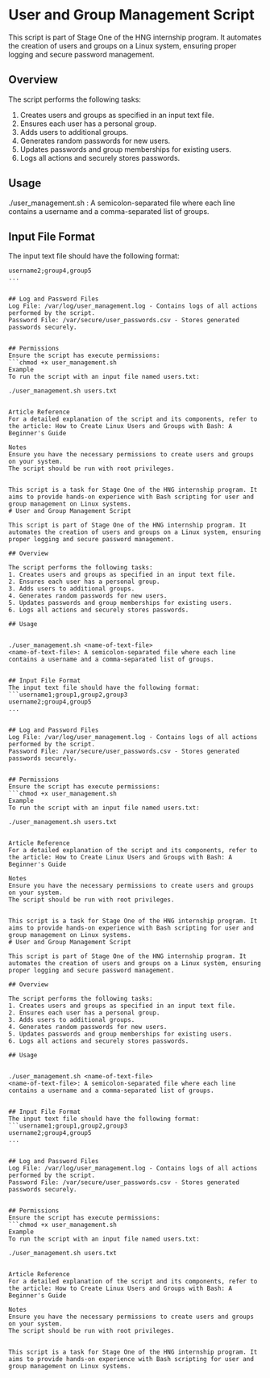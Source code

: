 
# User and Group Management Script

This script is part of Stage One of the HNG internship program. It automates the creation of users and groups on a Linux system, ensuring proper logging and secure password management.

## Overview

The script performs the following tasks:
1. Creates users and groups as specified in an input text file.
2. Ensures each user has a personal group.
3. Adds users to additional groups.
4. Generates random passwords for new users.
5. Updates passwords and group memberships for existing users.
6. Logs all actions and securely stores passwords.

## Usage


./user_management.sh <name-of-text-file>
<name-of-text-file>: A semicolon-separated file where each line contains a username and a comma-separated list of groups.


## Input File Format
The input text file should have the following format:
```username1;group1,group2,group3
username2;group4,group5
...


## Log and Password Files
Log File: /var/log/user_management.log - Contains logs of all actions performed by the script.
Password File: /var/secure/user_passwords.csv - Stores generated passwords securely.


## Permissions
Ensure the script has execute permissions:
```chmod +x user_management.sh
Example
To run the script with an input file named users.txt:

./user_management.sh users.txt


Article Reference
For a detailed explanation of the script and its components, refer to the article: How to Create Linux Users and Groups with Bash: A Beginner's Guide

Notes
Ensure you have the necessary permissions to create users and groups on your system.
The script should be run with root privileges.


This script is a task for Stage One of the HNG internship program. It aims to provide hands-on experience with Bash scripting for user and group management on Linux systems.
# User and Group Management Script

This script is part of Stage One of the HNG internship program. It automates the creation of users and groups on a Linux system, ensuring proper logging and secure password management.

## Overview

The script performs the following tasks:
1. Creates users and groups as specified in an input text file.
2. Ensures each user has a personal group.
3. Adds users to additional groups.
4. Generates random passwords for new users.
5. Updates passwords and group memberships for existing users.
6. Logs all actions and securely stores passwords.

## Usage


./user_management.sh <name-of-text-file>
<name-of-text-file>: A semicolon-separated file where each line contains a username and a comma-separated list of groups.


## Input File Format
The input text file should have the following format:
```username1;group1,group2,group3
username2;group4,group5
...


## Log and Password Files
Log File: /var/log/user_management.log - Contains logs of all actions performed by the script.
Password File: /var/secure/user_passwords.csv - Stores generated passwords securely.


## Permissions
Ensure the script has execute permissions:
```chmod +x user_management.sh
Example
To run the script with an input file named users.txt:

./user_management.sh users.txt


Article Reference
For a detailed explanation of the script and its components, refer to the article: How to Create Linux Users and Groups with Bash: A Beginner's Guide

Notes
Ensure you have the necessary permissions to create users and groups on your system.
The script should be run with root privileges.


This script is a task for Stage One of the HNG internship program. It aims to provide hands-on experience with Bash scripting for user and group management on Linux systems.
# User and Group Management Script

This script is part of Stage One of the HNG internship program. It automates the creation of users and groups on a Linux system, ensuring proper logging and secure password management.

## Overview

The script performs the following tasks:
1. Creates users and groups as specified in an input text file.
2. Ensures each user has a personal group.
3. Adds users to additional groups.
4. Generates random passwords for new users.
5. Updates passwords and group memberships for existing users.
6. Logs all actions and securely stores passwords.

## Usage


./user_management.sh <name-of-text-file>
<name-of-text-file>: A semicolon-separated file where each line contains a username and a comma-separated list of groups.


## Input File Format
The input text file should have the following format:
```username1;group1,group2,group3
username2;group4,group5
...


## Log and Password Files
Log File: /var/log/user_management.log - Contains logs of all actions performed by the script.
Password File: /var/secure/user_passwords.csv - Stores generated passwords securely.


## Permissions
Ensure the script has execute permissions:
```chmod +x user_management.sh
Example
To run the script with an input file named users.txt:

./user_management.sh users.txt


Article Reference
For a detailed explanation of the script and its components, refer to the article: How to Create Linux Users and Groups with Bash: A Beginner's Guide

Notes
Ensure you have the necessary permissions to create users and groups on your system.
The script should be run with root privileges.


This script is a task for Stage One of the HNG internship program. It aims to provide hands-on experience with Bash scripting for user and group management on Linux systems.
